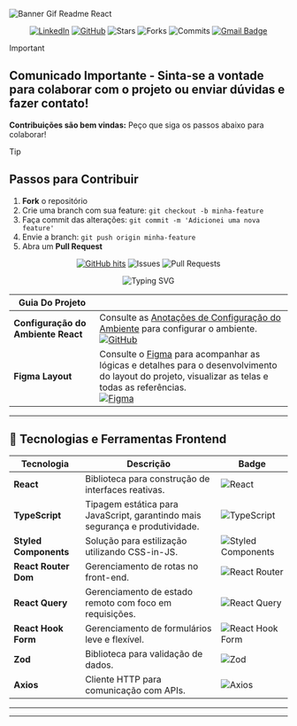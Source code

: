 ![Banner Gif Readme React](https://github.com/user-attachments/assets/3d099511-6829-4d42-b34a-a955dd3713e4)

<div align="center">
   
[![LinkedIn](https://img.shields.io/badge/linkedin-black.svg?style=flat-square&logo=linkedin&logoColor=white)](http://www.linkedin.com/in/alinealv-silv) 
[![GitHub](https://img.shields.io/badge/github-black.svg?style=flat-square&logo=github&logoColor=white)](https://github.com/AlineSilv) 
![Stars](https://img.shields.io/github/stars/AlineSilv/cloud-client-bank?style=flat-square&labelColor=343b41) 
![Forks](https://img.shields.io/github/forks/AlineSilv/cloud-client-bank?style=flat-square&labelColor=343b41) 
![Commits](https://img.shields.io/github/commit-activity/m/AlineSilv/cloud-client-bank?style=flat-square&labelColor=343b41)
[![Gmail Badge](https://img.shields.io/badge/-alinealv.silv@gmail.com-181717?style=flat-square&logo=Gmail&logoColor=white)](mailto:alinealv.silv@gmail.com)

</div>

>[!IMPORTANT]
> ## Comunicado Importante - Sinta-se a vontade para colaborar com o projeto ou enviar dúvidas e fazer contato!
> **Contribuições são bem vindas:** Peço que siga os passos abaixo para colaborar!

>[!TIP]
> ## Passos para Contribuir
> 1. **Fork** o repositório
> 2. Crie uma branch com sua feature: `git checkout -b minha-feature`
> 3. Faça commit das alterações: `git commit -m 'Adicionei uma nova feature'`
> 4. Envie a branch: `git push origin minha-feature`
> 5. Abra um **Pull Request**

<div align="center">
   
[![GitHub hits](https://img.shields.io/github/last-commit/AlineSilv/cloud-client-bank?label=project%20updated&style=flat-square&color=green)](https://github.com/AlineSilv/cloud-client-bank)
![Issues](https://img.shields.io/github/issues/AlineSilv/cloud-client-bank?style=flat-square&label=Issues&color=green)
![Pull Requests](https://img.shields.io/github/issues-pr/AlineSilv/cloud-client-bank?style=flat-square&label=PRs&color=green)

</div>

<div align="center">

![Typing SVG](https://readme-typing-svg.herokuapp.com/?center=true&vCenter=true&color=ffffff&lines=Projeto+React+TypeScript;Análises+de+Dados+Clientes+Cloud)

</div>

| **Guia Do Projeto**               |                                                                                                           |
|--------------------------------------|-----------------------------------------------------------------------------------------------------------|
| **Configuração do Ambiente React**  | Consulte as [Anotações de Configuração do Ambiente](https://github.com/AlineSilv/cloud-client-bank/blob/main/src/README.md) para configurar o ambiente. <br> [![GitHub](https://img.shields.io/badge/github-black.svg?style=flat-square&logo=github&logoColor=white)](https://github.com/AlineSilv/cloud-client-bank/blob/main/src/README.md) |
| **Figma Layout**                     | Consulte o [Figma](https://www.figma.com/design/2rBsgi5LytRsl1w7Camo9m/Web-Design---Cloud-Client-Bank?node-id=0-1&t=pzV7PBUXWkOxCcmh-1) para acompanhar as lógicas e detalhes para o desenvolvimento do layout do projeto, visualizar as telas e todas as referências. <br> [![Figma](https://img.shields.io/badge/figma-black.svg?style=flat-square&logo=figma&logoColor=white)](https://www.figma.com/design/2rBsgi5LytRsl1w7Camo9m/Web-Design---Cloud-Client-Bank?node-id=0-1&t=pzV7PBUXWkOxCcmh-1) |

---

## 📌 Tecnologias e Ferramentas Frontend

| **Tecnologia**           | **Descrição**                                                                 | **Badge** |
|-------------------------|-----------------------------------------------------------------------------|----------|
| **React**              | Biblioteca para construção de interfaces reativas.                          | ![React](https://img.shields.io/badge/-React-black?style=flat&logo=react&logoColor=white) |
| **TypeScript**         | Tipagem estática para JavaScript, garantindo mais segurança e produtividade. | ![TypeScript](https://img.shields.io/badge/-TypeScript-black?style=flat&logo=typescript&logoColor=white) |
| **Styled Components**  | Solução para estilização utilizando CSS-in-JS.                              | ![Styled Components](https://img.shields.io/badge/-Styled%20Components-black?style=flat&logo=styled-components&logoColor=white) |
| **React Router Dom**   | Gerenciamento de rotas no front-end.                                        | ![React Router](https://img.shields.io/badge/-React%20Router-black?style=flat&logo=react-router&logoColor=white) |
| **React Query**        | Gerenciamento de estado remoto com foco em requisições.                    | ![React Query](https://img.shields.io/badge/-React%20Query-black?style=flat&logo=react-query&logoColor=white) |
| **React Hook Form**    | Gerenciamento de formulários leve e flexível.                              | ![React Hook Form](https://img.shields.io/badge/-React%20Hook%20Form-black?style=flat&logo=react-hook-form&logoColor=white) |
| **Zod**               | Biblioteca para validação de dados.                                         | ![Zod](https://img.shields.io/badge/-Zod-black?style=flat&logoColor=white) |
| **Axios**             | Cliente HTTP para comunicação com APIs.                                     | ![Axios](https://img.shields.io/badge/-Axios-black?style=flat&logo=axios&logoColor=white) |


---


---

